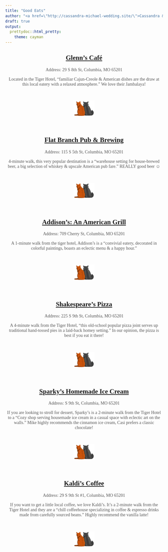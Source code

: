 ```yaml
---
title: "Good Eats"
author: "<a href=\"http://cassandra-michael-wedding.site/\">Cassandra & Michael Wedding</a>"
draft: true
output:
  prettydoc::html_pretty:
    theme: cayman
---
```


<style>
.page-header {
background-image: url(img/header2.jpeg) !important;
}
h1, h2, h3, h4, p, ul li, ul {
text-align: center;
color: #555;
}
h1.project-name {
font-size: 2.5em;
margin-top: 10px;
padding-top: 20px;
color: white;
}
h4.author.project-author a {
color: #f3f3f3;
font-size: 1.35em;
}
.main-content h3 {
color: black;
}
ul {
list-style-type: none;
}
p {
max-width: 500px;
margin-left: auto;
margin-right: auto;
}
ul li {
margin-left: -2px;
padding: 5px;
}
html, body {
font-family: Georgia;
}
</style>

## [Glenn’s Café](http://www.glennscafe.com/)
Address: 29 S 8th St, Columbia, MO 65201

Located in the Tiger Hotel, “familiar Cajun-Creole & American dishes are the draw at this local eatery with a relaxed atmosphere.” We love their Jambalaya!

<br>
<p><img height="50" width="auto" src="img/cats.png" /></p>
<br>

## [Flat Branch Pub & Brewing](https://www.flatbranch.com/)
Address: 115 S 5th St, Columbia, MO 65201

4-minute walk, this very popular destination is a “warehouse setting for house-brewed beer, a big selection of whiskey & upscale American pub fare.” REALLY good beer ☺

<br>
<p><img height="50" width="auto" src="img/cats.png" /></p>
<br>


## [Addison’s: An American Grill](http://www.addisonsgrill.com/)
Address: 709 Cherry St, Columbia, MO 65201

A 1-minute walk from the tiger hotel, Addison’s is a “convivial eatery, decorated in colorful paintings, boasts an eclectic menu & a happy hour.”

<br>
<p><img height="50" width="auto" src="img/cats.png" /></p>
<br>

## [Shakespeare’s Pizza](https://shakespeares.com/)
Address: 225 S 9th St, Columbia, MO 65201

A 4-minute walk from the Tiger Hotel, “this old-school popular pizza joint serves up traditional hand-tossed pies in a laid-back homey setting.” In our opinion, the pizza is best if you eat it there!

<br>
<p><img height="50" width="auto" src="img/cats.png" /></p>
<br>

## [Sparky’s Homemade Ice Cream](https://www.facebook.com/sparkyshomemade/)
Address: S 9th St, Columbia, MO 65201

If you are looking to stroll for dessert, Sparky’s is a 2-minute walk from the Tiger Hotel to a “Cozy shop serving housemade ice cream in a casual space with eclectic art on the walls.” Mike highly recommends the cinnamon ice cream, Casi prefers a classic chocolate!

<br>
<p><img height="50" width="auto" src="img/cats.png" /></p>
<br>

## [Kaldi’s Coffee](https://kaldiscoffee.com/)
Address: 29 S 9th St #1, Columbia, MO 65201

If you want to get a little local coffee, we love Kaldi’s. It’s a 2-minute walk from the Tiger Hotel and they are a “chill coffeehouse specializing in coffee & espresso drinks made from carefully sourced beans.” Highly recommend the vanilla latte!

<br>
<p><img height="50" width="auto" src="img/cats.png" /></p>
<br>

